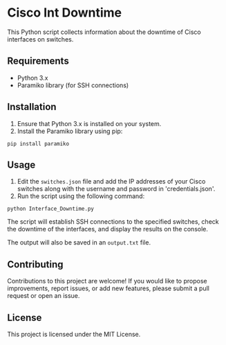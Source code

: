 # Cisco Int Downtime

This Python script collects information about the downtime of Cisco interfaces on switches.

## Requirements

- Python 3.x
- Paramiko library (for SSH connections)

## Installation

1. Ensure that Python 3.x is installed on your system.
2. Install the Paramiko library using pip:

```
pip install paramiko

```

## Usage

1. Edit the `switches.json` file and add the IP addresses of your Cisco switches along with the username and password in 'credentials.json'.
2. Run the script using the following command:

```
python Interface_Downtime.py
```

The script will establish SSH connections to the specified switches, check the downtime of the interfaces, and display the results on the console.

The output will also be saved in an `output.txt` file.

## Contributing

Contributions to this project are welcome! If you would like to propose improvements, report issues, or add new features, please submit a pull request or open an issue.

## License

This project is licensed under the MIT License.
